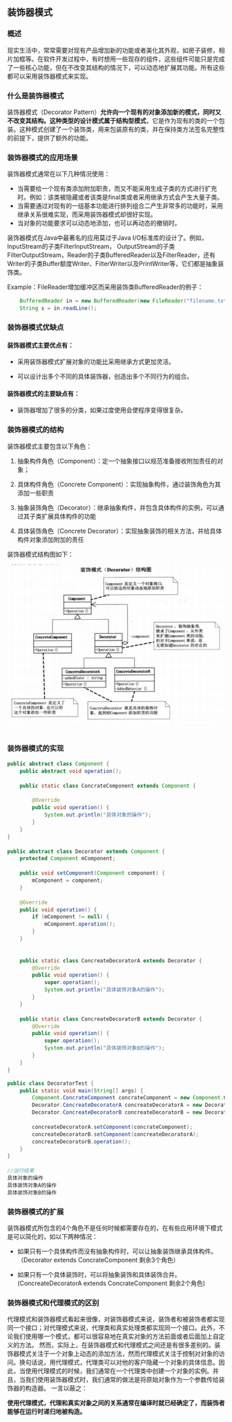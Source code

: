 ## 装饰器模式

### 概述

现实生活中，常常需要对现有产品增加新的功能或者美化其外观，如房子装修，相片加框等。在软件开发过程中，有时想用一些现存的组件，这些组件可能只是完成了一些核心功能，但在不改变其结构的情况下，可以动态地扩展其功能。所有这些都可以采用装饰器模式来实现。

### 什么是装饰器模式

装饰器模式（Decorator
Pattern）**允许向一个现有的对象添加新的模式，同时又不改变其结构。**这种类型的设计模式属于**结构型模式**，它是作为现有的类的一个包装。这种模式创建了一个装饰类，用来包装原有的类，并在保持类方法签名完整性的前提下，提供了额外的功能。

### 装饰器模式的应用场景

装饰器模式通常在以下几种情况使用：

-   当需要给一个现有类添加附加职责，而又不能采用生成子类的方式进行扩充时。例如：该类被隐藏或者该类是final类或者采用继承方式会产生大量子类。
-   当需要通过对现有的一组基本功能进行排列组合二产生非常多的功能时，采用继承关系很难实现，而采用装饰器模式却很好实现。
-   当对象的功能要求可以动态地添加，也可以再动态的撤销时。

装饰器模式在Java中最著名的应用莫过于Java
I/O标准库的设计了。例如，InputStream的子类FilterInputStream，
OutputStream的子类FilterOutputStream，Reader的子类BufferedReader以及FilterReader，还有Writer的子类Buffer额度Writer、FilterWriter以及PrintWriter等，它们都是抽象装饰类。

Example：FileReader增加缓冲区而采用装饰类BufferedReader的例子：

```java
    BufferedReader in = new BufferedReader(new FileReader("filename.txt"));
    String s = in.readLine();
```

### 装饰器模式优缺点

#### 装饰器模式主要优点有：

-   采用装饰器模式扩展对象的功能比采用继承方式更加灵活。

-   可以设计出多个不同的具体装饰器，创造出多个不同行为的组合。

#### 装饰器模式的主要缺点有：

-   装饰器增加了很多的分类，如果过度使用会使程序变得很复杂。

### 装饰器模式的结构

装饰器模式主要包含以下角色：

1.  抽象构件角色（Component）：定一个抽象接口以规范准备接收附加责任的对象；

2.  具体构件角色（Concrete
    Component）：实现抽象构件，通过装饰角色为其添加一些职责

3.  抽象装饰角色（Decorator）：继承抽象构件，并包含具体构件的实例，可以通过其子类扩展具体构件的功能

4.  具体装饰角色（Concrete
    Decorator）：实现抽象装饰的相关方法，并给具体构件对象添加附加的责任

装饰器模式结构图如下：

![装饰器模式结构图](decorate_pattern_uml.png)
 
### 装饰器模式的实现

```java
public abstract class Component {
    public abstract void operation();

    public static class ConcrateComponent extends Component {

        @Override
        public void operation() {
            System.out.println("具体对象的操作");
        }
    }
}

public abstract class Decorator extends Component {
    protected Component mComponent;

    public void setComponent(Component component) {
        mComponent = component;
    }

    @Override
    public void operation() {
        if (mComponent != null) {
            mComponent.operation();
        }
    }


    public static class ConcreateDecoratorA extends Decorator {
        @Override
        public void operation() {
            super.operation();
            System.out.println("具体装饰对象A的操作");
        }
    }

    public static class ConcreateDecoratorB extends Decorator {
        @Override
        public void operation() {
            super.operation();
            System.out.println("具体装饰对象B的操作");
        }
    }
}
```

```java
public class DecoratorTest {
    public static void main(String[] args) {
        Component.ConcrateComponent concrateComponent = new Component.ConcrateComponent();
        Decorator.ConcreateDecoratorA concreateDecoratorA = new Decorator.ConcreateDecoratorA();
        Decorator.ConcreateDecoratorB concreateDecoratorB = new Decorator.ConcreateDecoratorB();

        concreateDecoratorA.setComponent(concrateComponent);
        concreateDecoratorB.setComponent(concreateDecoratorA);
        concreateDecoratorB.operation();
    }
}

//运行结果
具体对象的操作
具体装饰对象A的操作
具体装饰对象B的操作
```

### 装饰器模式的扩展

装饰器模式所包含的4个角色不是任何时候都需要存在的，在有些应用环境下模式是可以简化的，如以下两种情况：

-   如果只有一个具体构件而没有抽象构件时，可以让抽象装饰继承具体构件。（Decorator extends ConcrateComponent  剩余3个角色）

-   如果只有一个具体装饰时，可以将抽象装饰和具体装饰合并。 (ConcreateDecoratorA extends ConcrateComponent  剩余2个角色)

### 装饰器模式和代理模式的区别

代理模式和装饰器模式看起来很像，对装饰器模式来说，装饰者和被装饰者都实现同一个接口；对代理模式来说，代理类和真实处理类都实现同一个接口。此外，不论我们使用哪一个模式，都可以很容易地在真实对象的方法前面或者后面加上自定义的方法。
然而，实际上，在装饰器模式和代理模式之间还是有很多差别的。装饰器模式关注于一个对象上动态的添加方法，然而代理模式关注于控制对对象的访问。换句话说，用代理模式，代理类可以对他的客户隐藏一个对象的具体信息。因此，当使用代理模式的时候，我们通常在一个代理类中创建一个对象的实例。并且，当我们使用装饰器模式时，我们通常的做法是将原始对象作为一个参数传给装饰器的构造器。
一言以蔽之：

**使用代理模式，代理和真实对象之间的关系通常在编译时就已经确定了，而装饰者能够在运行时递归地被构造。**